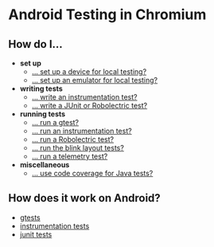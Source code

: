 # Android Testing in Chromium

## How do I...

  - **set up**
    - [... set up a device for local testing?](/testing/android/docs/todo.md)
    - [... set up an emulator for local testing?](/testing/android/docs/todo.md)
  - **writing tests**
    - [... write an instrumentation test?](/testing/android/docs/instrumentation.md)
    - [... write a JUnit or Robolectric test?](/testing/android/docs/junit.md)
  - **running tests**
    - [... run a gtest?](/testing/android/docs/todo.md)
    - [... run an instrumentation test?](/testing/android/docs/todo.md)
    - [... run a Robolectric test?](/testing/android/docs/todo.md)
    - [... run the blink layout tests?](/testing/layout_tests.md)
    - [... run a telemetry test?](/testing/android/docs/todo.md)
  - **miscellaneous**
    - [... use code coverage for Java tests?](/build/android/docs/coverage.md)

## How does it work on Android?

  - [gtests](/testing/android/docs/gtest_implementation.md)
  - [instrumentation tests](/testing/android/docs/todo.md)
  - [junit tests](/testing/android/docs/todo.md)
